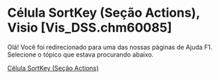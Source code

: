 
# Célula SortKey (Seção Actions), Visio [Vis_DSS.chm60085]

Olá! Você foi redirecionado para uma das nossas páginas de Ajuda F1. Selecione o tópico que estava procurando abaixo.

[Célula SortKey (Seção Actions)](http://msdn.microsoft.com/library/c0c4b668-f31b-336f-4434-e94a4804ff7c%28Office.15%29.aspx)
